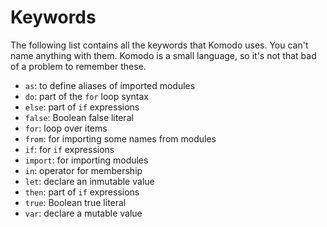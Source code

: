 # Keywords

The following list contains all the keywords that Komodo uses. You can't name anything with them. Komodo is a small language, so it's not that bad of a problem to remember these.

- `as`: to define aliases of imported modules
- `do`: part of the `for` loop syntax
- `else`: part of `if` expressions
- `false`: Boolean false literal
- `for`: loop over items
- `from`: for importing some names from modules
- `if`: for `if` expressions
- `import`: for importing modules
- `in`: operator for membership
- `let`: declare an inmutable value
- `then`: part of `if` expressions
- `true`: Boolean true literal
- `var`: declare a mutable value
